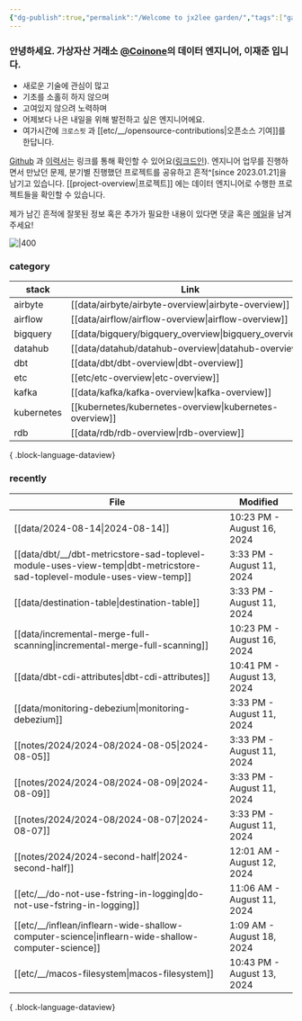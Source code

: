 ```yaml
---
{"dg-publish":true,"permalink":"/Welcome to jx2lee garden/","tags":["gardenEntry"],"dgEnableSearch":true,"noteIcon":"","created":"2023-12-20T00:33:04.000+09:00"}
---
```




### 안녕하세요. 가상자산 거래소 [@Coinone](https://coinone.co.kr/)의 데이터 엔지니어, 이재준 입니다.

- 새로운 기술에 관심이 많고
- 기초를 소홀히 하지 않으며
- 고여있지 않으려 노력하며
- 어제보다 나은 내일을 위해 발전하고 싶은 엔지니어에요.
- 여가시간에 `크로스핏` 과 [[etc/__/opensource-contributions\|오픈소스 기여]]를 한답니다.


[Github](https://github.com/jx2lee) 과 [이력서](https://github.com/jx2lee/resume/blob/main/resume-kr.pdf)는 링크를 통해 확인할 수 있어요([링크드인](https://www.linkedin.com/in/jx2lee/)). 엔지니어 업무를 진행하면서 만났던 문제, 분기별 진행했던 프로젝트를 공유하고 흔적^[since 2023.01.21]을 남기고 있습니다. [[project-overview\|프로젝트]] 에는 데이터 엔지니어로 수행한 프로젝트들을 확인할 수 있습니다.

제가 남긴 흔적에 잘못된 정보 혹은 추가가 필요한 내용이 있다면 댓글 혹은 [메일](malito:dev.jaejun.lee.1991@gamil.com)을 남겨주세요!


![|400](https://i.imgur.com/EfyC7Gg.jpeg)

### category
| stack      | Link                                                       |
| ---------- | ---------------------------------------------------------- |
| airbyte    | [[data/airbyte/airbyte-overview\|airbyte-overview]]     |
| airflow    | [[data/airflow/airflow-overview\|airflow-overview]]     |
| bigquery   | [[data/bigquery/bigquery_overview\|bigquery_overview]]  |
| datahub    | [[data/datahub/datahub-overview\|datahub-overview]]     |
| dbt        | [[data/dbt/dbt-overview\|dbt-overview]]                 |
| etc        | [[etc/etc-overview\|etc-overview]]                      |
| kafka      | [[data/kafka/kafka-overview\|kafka-overview]]           |
| kubernetes | [[kubernetes/kubernetes-overview\|kubernetes-overview]] |
| rdb        | [[data/rdb/rdb-overview\|rdb-overview]]                 |

{ .block-language-dataview}


### recently
| File                                                                                                                      | Modified                   |
| ------------------------------------------------------------------------------------------------------------------------- | -------------------------- |
| [[data/2024-08-14\|2024-08-14]]                                                                                        | 10:23 PM - August 16, 2024 |
| [[data/dbt/__/dbt-metricstore-sad-toplevel-module-uses-view-temp\|dbt-metricstore-sad-toplevel-module-uses-view-temp]] | 3:33 PM - August 11, 2024  |
| [[data/destination-table\|destination-table]]                                                                          | 3:33 PM - August 11, 2024  |
| [[data/incremental-merge-full-scanning\|incremental-merge-full-scanning]]                                              | 10:23 PM - August 16, 2024 |
| [[data/dbt-cdi-attributes\|dbt-cdi-attributes]]                                                                        | 10:41 PM - August 13, 2024 |
| [[data/monitoring-debezium\|monitoring-debezium]]                                                                      | 3:33 PM - August 11, 2024  |
| [[notes/2024/2024-08/2024-08-05\|2024-08-05]]                                                                          | 3:33 PM - August 11, 2024  |
| [[notes/2024/2024-08/2024-08-09\|2024-08-09]]                                                                          | 3:33 PM - August 11, 2024  |
| [[notes/2024/2024-08/2024-08-07\|2024-08-07]]                                                                          | 3:33 PM - August 11, 2024  |
| [[notes/2024/2024-second-half\|2024-second-half]]                                                                      | 12:01 AM - August 12, 2024 |
| [[etc/__/do-not-use-fstring-in-logging\|do-not-use-fstring-in-logging]]                                                | 11:06 AM - August 11, 2024 |
| [[etc/__/inflean/inflearn-wide-shallow-computer-science\|inflearn-wide-shallow-computer-science]]                      | 1:09 AM - August 18, 2024  |
| [[etc/__/macos-filesystem\|macos-filesystem]]                                                                          | 10:43 PM - August 13, 2024 |

{ .block-language-dataview}
